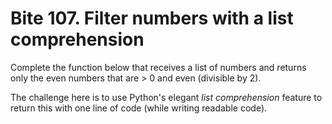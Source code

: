# Bite 107. Filter numbers with a list comprehension

Complete the function below that receives a list of numbers and returns only the even numbers that are > 0 and even (divisible by 2).

The challenge here is to use Python's elegant _list comprehension_ feature to return this with one line of code (while writing readable code).